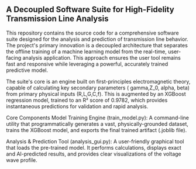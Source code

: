 ## A Decoupled Software Suite for High-Fidelity Transmission Line Analysis
This repository contains the source code for a comprehensive software suite designed for the analysis and prediction of transmission line behavior. The project's primary innovation is a decoupled architecture that separates the offline training of a machine learning model from the real-time, user-facing analysis application. This approach ensures the user tool remains fast and responsive while leveraging a powerful, accurately trained predictive model.

The suite's core is an engine built on first-principles electromagnetic theory, capable of calculating key secondary parameters (
gamma,Z_0,
alpha,
beta) from primary physical inputs (R,L,G,C,f). This is augmented by an XGBoost regression model, trained to an R² score of 0.9782, which provides instantaneous predictions for validation and rapid analysis.

Core Components
Model Training Engine (train_model.py): A command-line utility that programmatically generates a vast, physically-grounded dataset, trains the XGBoost model, and exports the final trained artifact (.joblib file).

Analysis & Prediction Tool (analysis_gui.py): A user-friendly graphical tool that loads the pre-trained model. It performs calculations, displays exact and AI-predicted results, and provides clear visualizations of the voltage wave profile.

